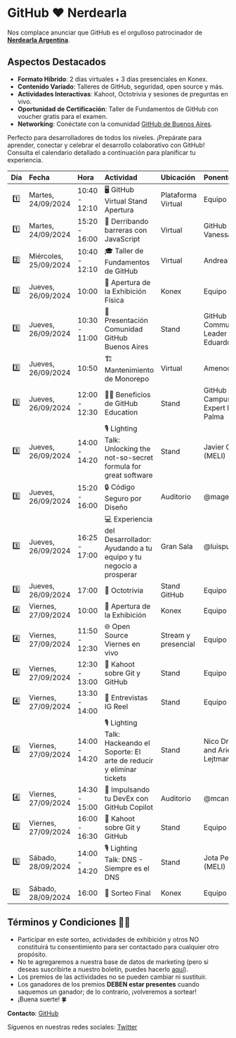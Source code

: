# GitHub ❤️ Nerdearla

Nos complace anunciar que GitHub es el orgulloso patrocinador de **[Nerdearla Argentina](https://nerdear.la/en/)**.

## Aspectos Destacados

- **Formato Híbrido**: 2 días virtuales + 3 días presenciales en Konex.
- **Contenido Variado**: Talleres de GitHub, seguridad, open source y más.
- **Actividades Interactivas**: Kahoot, Octotrivia y sesiones de preguntas en vivo.
- **Oportunidad de Certificación**: Taller de Fundamentos de GitHub con voucher gratis para el examen.
- **Networking**: Conéctate con la comunidad [GitHub de Buenos Aires](https://www.meetup.com/gittogether-buenos-aires/).

Perfecto para desarrolladores de todos los niveles. ¡Prepárate para aprender, conectar y celebrar el desarrollo colaborativo con GitHub! Consulta el calendario detallado a continuación para planificar tu experiencia.

| Día | Fecha | Hora | Actividad | Ubicación | Ponente |
|:---:|:------|:-----|:----------|:----------|:--------|
| 1️⃣ | Martes, 24/09/2024 | 10:40 - 12:10 | 🖥️ GitHub Virtual Stand Apertura | Plataforma Virtual | Equipo GitHub |
| 1️⃣ | Martes, 24/09/2024 | 15:20 - 16:00 | 🚀 Derribando barreras con JavaScript | Virtual | GitHub Star VanessaMarely |
| 2️⃣ | Miércoles, 25/09/2024 | 10:40 - 12:10 | 🎓 Taller de Fundamentos de GitHub | Virtual | Andrea |
| 3️⃣ | Jueves, 26/09/2024 | 10:00 | 🎉 Apertura de la Exhibición Física | Konex | Equipo GitHub |
| 3️⃣ | Jueves, 26/09/2024 | 10:30 - 11:00 | 🤝 Presentación Comunidad GitHub Buenos Aires | Stand | GitHub Community Leader Eduardo Spotti |
| 3️⃣ | Jueves, 26/09/2024 | 10:50 | 🏗️ Mantenimiento de Monorepo | Virtual | Amenocal |
| 3️⃣ | Jueves, 26/09/2024 | 12:00 - 12:30 | 👩‍🎓 Beneficios de GitHub Education | Stand | GitHub Campus Expert Ignacio Palma |
| 3️⃣ | Jueves, 26/09/2024 | 14:00 - 14:20 | 🎙 Lighting Talk: Unlocking the not-so-secret formula for great software | Stand | Javier Cardoso (MELI) |
| 3️⃣ | Jueves, 26/09/2024 | 15:20 - 16:00 | 🔒 Código Seguro por Diseño | Auditorio | @mageroni |
| 3️⃣ | Jueves, 26/09/2024 | 16:25 - 17:00 | 💻 Experiencia del Desarrollador: Ayudando a tu equipo y tu negocio a prosperar | Gran Sala | @luispujols |
| 3️⃣ | Jueves, 26/09/2024 | 17:00 | 🐙 Octotrivia | Stand GitHub | Equipo GitHub |
| 4️⃣ | Viernes, 27/09/2024 | 10:00 | 🎉 Apertura de la Exhibición | Konex | Equipo GitHub |
| 4️⃣ | Viernes, 27/09/2024 | 11:50 - 12:30 | 🌐 Open Source Viernes en vivo | Stream y presencial | Equipo GitHub |
| 4️⃣ | Viernes, 27/09/2024 | 12:30 - 13:00 | 🧠 Kahoot sobre Git y GitHub | Stand | Equipo GitHub |
| 4️⃣ | Viernes, 27/09/2024 | 13:30 - 14:00 | 📱 Entrevistas IG Reel | Stand | Equipo GitHub |
| 4️⃣ | Viernes, 27/09/2024 | 14:00 - 14:20 | 🎙 Lighting Talk: Hackeando el Soporte: El arte de reducir y eliminar tickets | Stand | Nico Driussi and Ariel Lejtman (MELI) |
| 4️⃣ | Viernes, 27/09/2024 | 14:30 - 15:00 | 🚀 Impulsando tu DevEx con GitHub Copilot | Auditorio | @mcantu |
| 4️⃣ | Viernes, 27/09/2024 | 16:00 - 16:30 | 🧠 Kahoot sobre Git y GitHub | Stand | Equipo GitHub |
| 5️⃣ | Sábado, 28/09/2024 | 14:00 - 14:20 | 🎙 Lighting Talk: DNS - Siempre es el DNS | Stand | Jota Perez (MELI) |
| 5️⃣ | Sábado, 28/09/2024 | 16:00 | 🎁 Sorteo Final | Konex | Equipo GitHub |


## Términos y Condiciones ✍🏽

- Participar en este sorteo, actividades de exhibición y otros NO constituirá tu consentimiento para ser contactado para cualquier otro propósito.
- No te agregaremos a nuestra base de datos de marketing (pero si deseas suscribirte a nuestro boletín, puedes hacerlo [aquí](https://resources.github.com/newsletter/)).
- Los premios de las actividades no se pueden cambiar ni sustituir.
- Los ganadores de los premios **DEBEN estar presentes** cuando saquemos un ganador; de lo contrario, ¡volveremos a sortear!
- ¡Buena suerte! 🍀

**Contacto**: [GitHub](https://github.com/contact)

Síguenos en nuestras redes sociales: [Twitter](https://twitter.com/githubcommunity)
